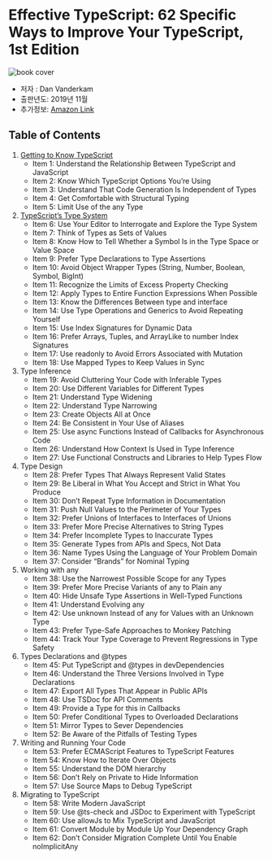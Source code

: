 # Effective TypeScript: 62 Specific Ways to Improve Your TypeScript, 1st Edition

![book cover](https://m.media-amazon.com/images/P/1492053740.01._SCLZZZZZZZ_SX500_.jpg)

- 저자 : Dan Vanderkam
- 출판년도: 2019년 11월
- 추가정보: [Amazon Link](https://www.amazon.com/Effective-TypeScript-Specific-Ways-Improve/dp/1492053740)

## Table of Contents

1. [Getting to Know TypeScript](1.%20Getting%20to%20Know%20TypeScript.md)
   - Item 1: Understand the Relationship Between TypeScript and JavaScript
   - Item 2: Know Which TypeScript Options You’re Using
   - Item 3: Understand That Code Generation Is Independent of Types
   - Item 4: Get Comfortable with Structural Typing
   - Item 5: Limit Use of the any Type
1. [TypeScript’s Type System](2.%20TypeScript’s%20Type%20System.md)
    - Item 6: Use Your Editor to Interrogate and Explore the Type System
    - Item 7: Think of Types as Sets of Values
    - Item 8: Know How to Tell Whether a Symbol Is in the Type Space or Value Space
    - Item 9: Prefer Type Declarations to Type Assertions
    - Item 10: Avoid Object Wrapper Types (String, Number, Boolean, Symbol, BigInt)
    - Item 11: Recognize the Limits of Excess Property Checking
    - Item 12: Apply Types to Entire Function Expressions When Possible
    - Item 13: Know the Differences Between type and interface
    - Item 14: Use Type Operations and Generics to Avoid Repeating Yourself
    - Item 15: Use Index Signatures for Dynamic Data
    - Item 16: Prefer Arrays, Tuples, and ArrayLike to number Index Signatures
    - Item 17: Use readonly to Avoid Errors Associated with Mutation
    - Item 18: Use Mapped Types to Keep Values in Sync
1. Type Inference
    - Item 19: Avoid Cluttering Your Code with Inferable Types
    - Item 20: Use Different Variables for Different Types
    - Item 21: Understand Type Widening
    - Item 22: Understand Type Narrowing
    - Item 23: Create Objects All at Once
    - Item 24: Be Consistent in Your Use of Aliases
    - Item 25: Use async Functions Instead of Callbacks for Asynchronous Code
    - Item 26: Understand How Context Is Used in Type Inference
    - Item 27: Use Functional Constructs and Libraries to Help Types Flow
1. Type Design
    - Item 28: Prefer Types That Always Represent Valid States
    - Item 29: Be Liberal in What You Accept and Strict in What You Produce
    - Item 30: Don’t Repeat Type Information in Documentation
    - Item 31: Push Null Values to the Perimeter of Your Types
    - Item 32: Prefer Unions of Interfaces to Interfaces of Unions
    - Item 33: Prefer More Precise Alternatives to String Types
    - Item 34: Prefer Incomplete Types to Inaccurate Types
    - Item 35: Generate Types from APIs and Specs, Not Data
    - Item 36: Name Types Using the Language of Your Problem Domain
    - Item 37: Consider “Brands” for Nominal Typing
1. Working with any
    - Item 38: Use the Narrowest Possible Scope for any Types
    - Item 39: Prefer More Precise Variants of any to Plain any
    - Item 40: Hide Unsafe Type Assertions in Well-Typed Functions
    - Item 41: Understand Evolving any
    - Item 42: Use unknown Instead of any for Values with an Unknown Type
    - Item 43: Prefer Type-Safe Approaches to Monkey Patching
    - Item 44: Track Your Type Coverage to Prevent Regressions in Type Safety
1. Types Declarations and @types
    - Item 45: Put TypeScript and @types in devDependencies
    - Item 46: Understand the Three Versions Involved in Type Declarations
    - Item 47: Export All Types That Appear in Public APIs
    - Item 48: Use TSDoc for API Comments
    - Item 49: Provide a Type for this in Callbacks
    - Item 50: Prefer Conditional Types to Overloaded Declarations
    - Item 51: Mirror Types to Sever Dependencies
    - Item 52: Be Aware of the Pitfalls of Testing Types
1. Writing and Running Your Code
    - Item 53: Prefer ECMAScript Features to TypeScript Features
    - Item 54: Know How to Iterate Over Objects
    - Item 55: Understand the DOM hierarchy
    - Item 56: Don’t Rely on Private to Hide Information
    - Item 57: Use Source Maps to Debug TypeScript
1. Migrating to TypeScript
    - Item 58: Write Modern JavaScript
    - Item 59: Use @ts-check and JSDoc to Experiment with TypeScript
    - Item 60: Use allowJs to Mix TypeScript and JavaScript
    - Item 61: Convert Module by Module Up Your Dependency Graph
    - Item 62: Don’t Consider Migration Complete Until You Enable noImplicitAny
